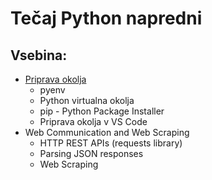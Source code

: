# Tečaj Python napredni

## Vsebina:
- [Priprava okolja](./Del_01_Priprava_okolja)
    - pyenv
    - Python virtualna okolja
    - pip - Python Package Installer
    - Priprava okolja v VS Code
- Web Communication and Web Scraping
    - HTTP REST APIs (requests library)
    - Parsing JSON responses
    - Web Scraping